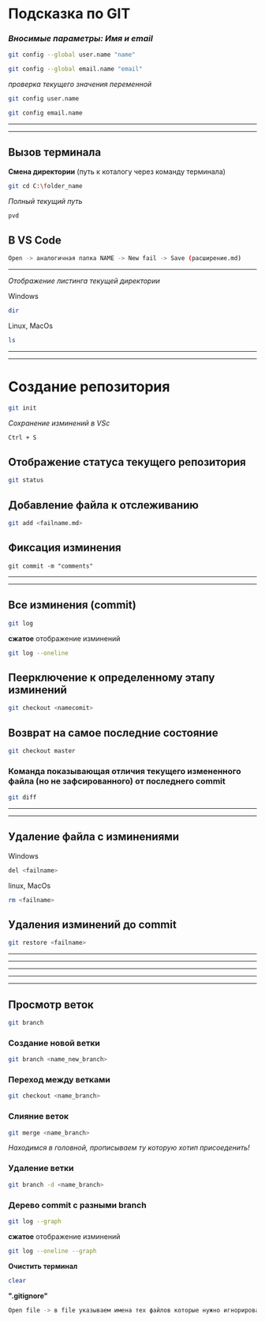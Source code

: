 # Подсказка по GIT

### *Вносимые параметры: Имя и email*
```sh
git config --global user.name "name"
```
```sh
git config --global email.name "email"
```
*проверка текущего значения переменной*
```sh
git config user.name
```
```sh
git config email.name
```
---
---
## Вызов терминала

**Смена директории** (путь к коталогу через команду терминала)
```sh
git cd C:\folder_name
```
*Полный текущий путь*
```sh
pvd
```

## В VS Code
```sh
Open -> аналогичная папка NAME -> New fail -> Save (расширение.md)
```
---
*Отображение листинга текущей директории*

Windows
```sh
dir
```
Linux, MacOs
```sh
ls
```
---
---
# Создание репозитория
```sh
git init
```
*Сохранение изминений в VSc*
```sh
Ctrl + S
```
## Отображение статуса текущего репозитория
```sh
git status
```
## Добавление файла к отслеживанию
```sh
git add <failname.md>
```
## Фиксация изминения
```
git commit -m "comments"
```
---
---

## Все изминения (commit)
```sh
git log
```
**сжатое** отображение изминений
```sh
git log --oneline
```
## Пеерключение к определенному этапу изминений
```sh
git checkout <namecomit>
```
## Возврат на самое последние состояние
```sh
git checkout master
```
### Команда показывающая **отличия текущего измененного файла (но не зафсированного) от последнего commit** 
```sh
git diff
```
---
---
## Удаление файла с изминениями
Windows
```sh
del <failname>
```
linux, MacOs
```sh
rm <failname>
```
## Удаления изминений до commit
```sh
git restore <failname>
```

---
---
---
---
---

## Просмотр веток 
```sh
git branch
```
### Создание новой ветки
```sh
git branch <name_new_branch>
```
### Переход между ветками
```sh
git checkout <name_branch>
```
### Слияние веток 
```sh
git merge <name_branch>
```
*Находимся в головной, прописываем ту которую хотип присоеденить!*

### Удаление ветки
```sh
git branch -d <name_branch>
```
### Дерево commit с разными branch
```sh
git log --graph
```
**сжатое** отображение изминений
```sh
git log --oneline --graph
```

**Очистить терминал**
```sh
clear
```
**".gitignore"**
```sh
Open file -> в file указываем имена тех файлов которые нужно игнорировать -> add .gitignore -> git commit
```

